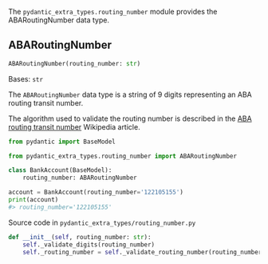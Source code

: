The `pydantic_extra_types.routing_number` module provides the ABARoutingNumber data type.

## ABARoutingNumber

```python
ABARoutingNumber(routing_number: str)

```

Bases: `str`

The `ABARoutingNumber` data type is a string of 9 digits representing an ABA routing transit number.

The algorithm used to validate the routing number is described in the [ABA routing transit number](https://en.wikipedia.org/wiki/ABA_routing_transit_number#Check_digit) Wikipedia article.

```py
from pydantic import BaseModel

from pydantic_extra_types.routing_number import ABARoutingNumber

class BankAccount(BaseModel):
    routing_number: ABARoutingNumber

account = BankAccount(routing_number='122105155')
print(account)
#> routing_number='122105155'

```

Source code in `pydantic_extra_types/routing_number.py`

```python
def __init__(self, routing_number: str):
    self._validate_digits(routing_number)
    self._routing_number = self._validate_routing_number(routing_number)

```
